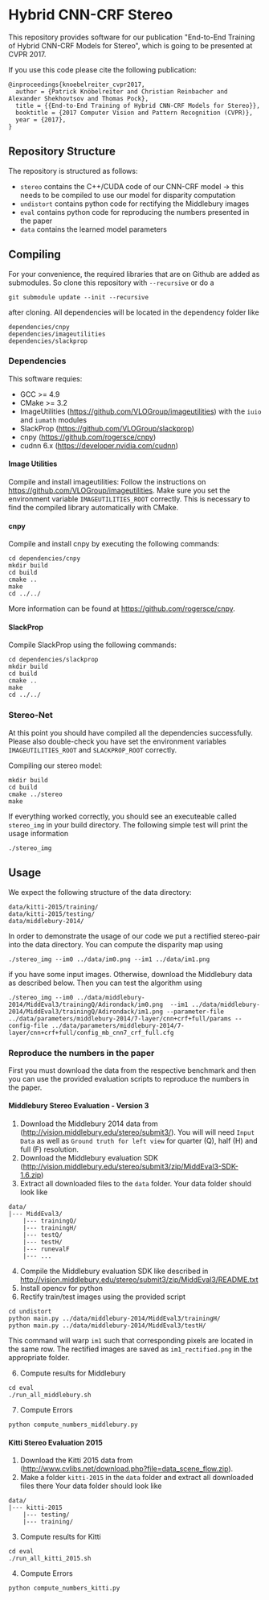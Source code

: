 # Hybrid CNN-CRF Stereo 
This repository provides software for our publication "End-to-End Training of Hybrid CNN-CRF Models 
for Stereo", which is going to be presented at CVPR 2017.

If you use this code please cite the following publication:
~~~
@inproceedings{knoebelreiter_cvpr2017,
  author = {Patrick Knöbelreiter and Christian Reinbacher and Alexander Shekhovtsov and Thomas Pock},
  title = {{End-to-End Training of Hybrid CNN-CRF Models for Stereo}},
  booktitle = {2017 Computer Vision and Pattern Recognition (CVPR)},
  year = {2017},
}
~~~

## Repository Structure
The repository is structured as follows:
  - `stereo` contains the C++/CUDA code of our CNN-CRF model -> this needs to be compiled to use our model for disparity computation
  - `undistort` contains python code for rectifying the Middlebury images
  - `eval` contains python code for reproducing the numbers presented in the paper
  - `data` contains the learned model parameters

## Compiling
For your convenience, the required libraries that are on Github are added as
submodules. So clone this repository with `--recursive` or do a
~~~
git submodule update --init --recursive
~~~
after cloning. All dependencies will be located in the dependency folder like
~~~
dependencies/cnpy
dependencies/imageutilities
dependencies/slackprop
~~~

<!---If you are already using some projects from our group, 
(https://github.com/VLOGroup/), a recursive clone is not necessary in order to avoid having the 
same code twice on your machine. In either case you need to set environment variables for each 
project, such that CMake can find the dependencies. Setting the environment variables is described 
below.-->

### Dependencies
This software requies:
 - GCC >= 4.9
 - CMake >= 3.2
 - ImageUtilities (https://github.com/VLOGroup/imageutilities) with the `iuio` and `iumath` modules
 - SlackProp (https://github.com/VLOGroup/slackprop)
 - cnpy (https://github.com/rogersce/cnpy)
 - cudnn 6.x (https://developer.nvidia.com/cudnn)

#### Image Utilities
Compile and install imageutilities: Follow the instructions on 
https://github.com/VLOGroup/imageutilities. Make sure you set the environment variable 
`IMAGEUTILITIES_ROOT` correctly. This is necessary to find the compiled
library automatically with CMake.

#### cnpy
Compile and install cnpy by executing the following commands:
 ~~~
cd dependencies/cnpy
mkdir build
cd build
cmake ..
make
cd ../../
~~~
More information can be found at https://github.com/rogersce/cnpy. 

#### SlackProp
Compile SlackProp using the following commands:
~~~
cd dependencies/slackprop
mkdir build
cd build
cmake ..
make 
cd ../../
~~~

<!---Additionally you must set the environment variable `SLACKPROP_ROOT` to point to the slackprop 
folder using

~~~
export SLACKPROP_ROOT=path/to/slackprop/
~~~
--->
### Stereo-Net
At this point you should have compiled all the dependencies successfully. Please also double-check 
you have set the environment variables `IMAGEUTILITIES_ROOT` and `SLACKPROP_ROOT` correctly.

Compiling our stereo model:
~~~
mkdir build
cd build
cmake ../stereo
make
~~~

If everything worked correctly, you should see an executeable called `stereo_img` in your build 
directory. The following simple test will print the usage information 
~~~
./stereo_img
~~~

## Usage
We expect the following structure of the data directory:
~~~
data/kitti-2015/training/
data/kitti-2015/testing/
data/middlebury-2014/
~~~

In order to demonstrate the usage of our code we put a rectified stereo-pair into the data
directory. You can compute the disparity map using
~~~
./stereo_img --im0 ../data/im0.png --im1 ../data/im1.png
~~~
if you have some input images. Otherwise, download the Middlebury data as described below. Then you can 
test the algorithm using
~~~
./stereo_img --im0 ../data/middlebury-2014/MiddEval3/trainingQ/Adirondack/im0.png  --im1 ../data/middlebury-2014/MiddEval3/trainingQ/Adirondack/im1.png --parameter-file ../data/parameters/middlebury-2014/7-layer/cnn+crf+full/params --config-file ../data/parameters/middlebury-2014/7-layer/cnn+crf+full/config_mb_cnn7_crf_full.cfg
~~~

### Reproduce the numbers in the paper
First you must download the data from the respective benchmark and then you can use the provided 
evaluation scripts to reproduce the numbers in the paper.

#### Middlebury Stereo Evaluation - Version 3 
1) Download the Middlebury 2014 data from (http://vision.middlebury.edu/stereo/submit3/). You will 
will need `Input Data` as well as `Ground truth for left view` for quarter (Q), half (H) and full (F) resolution. 
2) Download the Middlebury evaluation SDK (http://vision.middlebury.edu/stereo/submit3/zip/MiddEval3-SDK-1.6.zip)
3) Extract all downloaded files to the `data` folder. 
Your data folder should look like 
~~~
data/
|--- MiddEval3/
    |--- trainingQ/
    |--- trainingH/
    |--- testQ/
    |--- testH/
    |--- runevalF
    |--- ...
~~~
4) Compile the Middlebury evaluation SDK like described in http://vision.middlebury.edu/stereo/submit3/zip/MiddEval3/README.txt
4) Install opencv for python
5) Rectify train/test images using the provided script
~~~
cd undistort
python main.py ../data/middlebury-2014/MiddEval3/trainingH/
python main.py ../data/middlebury-2014/MiddEval3/testH/
~~~

This command will warp `im1` such that corresponding pixels are located in the same row. The 
rectified images are saved as `im1_rectified.png` in the appropriate folder.

6) Compute results for Middlebury
~~~
cd eval
./run_all_middlebury.sh
~~~

7) Compute Errors
~~~
python compute_numbers_middlebury.py
~~~

#### Kitti Stereo Evaluation 2015
1) Download the Kitti 2015 data from (http://www.cvlibs.net/download.php?file=data_scene_flow.zip). 
2) Make a folder `kitti-2015` in the `data` folder and extract all downloaded files there
Your data folder should look like
~~~
data/
|--- kitti-2015
    |--- testing/
    |--- training/
~~~

3) Compute results for Kitti
~~~
cd eval
./run_all_kitti_2015.sh
~~~

4) Compute Errors
~~~
python compute_numbers_kitti.py
~~~
